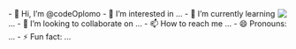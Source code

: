 <img align="right" src="https://visitor-badge.laobi.icu/badge?page_id=ElmorjaniMohamed.ElmorjaniMohamed">
- 👋 Hi, I’m @codeOplomo
- 👀 I’m interested in ...
- 🌱 I’m currently learning ...
- 💞️ I’m looking to collaborate on ...
- 📫 How to reach me ...
- 😄 Pronouns: ...
- ⚡ Fun fact: ...

<!---
codeOplomo/codeOplomo is a ✨ special ✨ repository because its `README.md` (this file) appears on your GitHub profile.
You can click the Preview link to take a look at your changes.
--->
